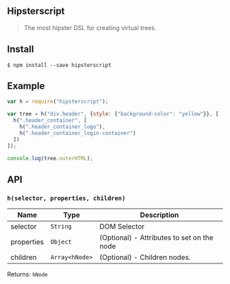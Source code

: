 ## Hipsterscript
> The most hipster DSL for creating virtual trees.

## Install
```
$ npm install --save hipsterscript 
```

## Example
```javascript
var h = require("hipsterscript");

var tree = h("div.header", {style: {"background-color": "yellow"}}, [
  h(".header_container", [
    h(".header_container_logo"),
    h(".header_container_login-container")
  ])
]);

console.log(tree.outerHTML);
```
## API
### `h(selector, properties, children)`

| Name | Type | Description |
|------|------|-------------|
| selector | `String` | DOM Selector 
| properties | `Object ` | (Optional) - Attributes to set on the node
| children | `Array<hNode>` | (Optional) - Children nodes.

Returns: `hNode`

